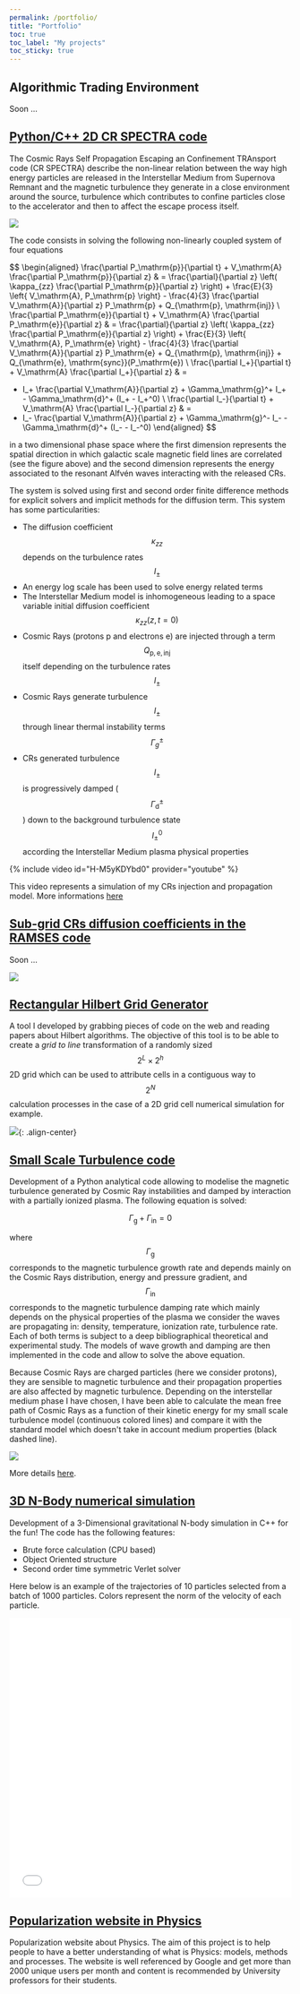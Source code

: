 ```yaml
---
permalink: /portfolio/
title: "Portfolio"
toc: true
toc_label: "My projects"
toc_sticky: true
---
```


<!-- ## [Work Experience](experience.md) -->

## Algorithmic Trading Environment 

Soon ...

## [Python/C++ 2D CR SPECTRA code](https://github.com/LoannData/CR_SPECTRA) 

The Cosmic Rays Self Propagation Escaping an Confinement TRAnsport code (CR SPECTRA) describe the non-linear relation between the way high energy 
particles are released in the Interstellar Medium from Supernova Remnant and the magnetic turbulence they generate in a close environment around the 
source, turbulence which contributes to confine particles close to the accelerator and then to affect the escape process itself. 

![](/_portfolio/CRC_scheme_2.png)

The code consists in solving the following non-linearly coupled system of four equations 

$$ \begin{aligned}
\frac{\partial P_\mathrm{p}}{\partial t} + V_\mathrm{A} \frac{\partial P_\mathrm{p}}{\partial z} & = 
\frac{\partial}{\partial z} \left( \kappa_{zz} \frac{\partial P_\mathrm{p}}{\partial z} \right) +
\frac{E}{3} \left\{ V_\mathrm{A}, P_\mathrm{p} \right\} - 
\frac{4}{3} \frac{\partial V_\mathrm{A}}{\partial z} P_\mathrm{p} + Q_{\mathrm{p}, \mathrm{inj}} \\ 
\frac{\partial P_\mathrm{e}}{\partial t} + V_\mathrm{A} \frac{\partial P_\mathrm{e}}{\partial z} & = 
\frac{\partial}{\partial z} \left( \kappa_{zz} \frac{\partial P_\mathrm{e}}{\partial z} \right) +
\frac{E}{3} \left\{ V_\mathrm{A}, P_\mathrm{e} \right\} - 
\frac{4}{3} \frac{\partial V_\mathrm{A}}{\partial z} P_\mathrm{e} + Q_{\mathrm{p}, \mathrm{inj}} + Q_{\mathrm{e}, \mathrm{sync}}(P_\mathrm{e}) \\ 
\frac{\partial I_+}{\partial t} + V_\mathrm{A} \frac{\partial I_+}{\partial z} & = 
- I_+ \frac{\partial V_\mathrm{A}}{\partial z} + \Gamma_\mathrm{g}^+ I_+ - 
\Gamma_\mathrm{d}^+ (I_+ - I_+^0) \\ 
\frac{\partial I_-}{\partial t} + V_\mathrm{A} \frac{\partial I_-}{\partial z} & = 
- I_- \frac{\partial V_\mathrm{A}}{\partial z} + \Gamma_\mathrm{g}^- I_- - 
\Gamma_\mathrm{d}^+ (I_- - I_-^0) 
\end{aligned} $$ 

in a two dimensional phase space where the first dimension represents the spatial direction in which galactic scale magnetic field lines are 
correlated (see the figure above) and the second dimension represents the energy associated to the resonant Alfvén waves interacting with the released CRs. 

The system is solved using first and second order finite difference methods for explicit solvers and implicit methods for the diffusion term. This system has 
some particularities: 

- The diffusion coefficient $$\kappa_{zz}$$ depends on the turbulence rates $$I_\pm$$ 
- An energy log scale has been used to solve energy related terms 
- The Interstellar Medium model is inhomogeneous leading to a space variable initial diffusion coefficient $$\kappa_{zz}(z, t = 0)$$
- Cosmic Rays (protons p and electrons e) are injected through a term $$Q_{\mathrm{p,e,inj}}$$ itself depending on the turbulence rates $$I_\pm$$ 
- Cosmic Rays generate turbulence $$I_\pm$$ through linear thermal instability terms $$\Gamma_g^\pm$$ 
- CRs generated turbulence $$I_\pm$$ is progressively damped ($$\Gamma_\mathrm{d}^\pm$$) down to the background turbulence state $$I_\pm^0$$ according the Interstellar Medium plasma physical properties

{% include video id="H-M5yKDYbd0" provider="youtube" %}

This video represents a simulation of my CRs injection and propagation model. More informations [here](https://ui.adsabs.harvard.edu/abs/2020A%26A...633A..72B/abstract)


## [Sub-grid CRs diffusion coefficients in the RAMSES code](https://github.com/LoannData/RAMSES_ANISO_CR)

Soon ...

![](/_portfolio/CR_Streaming_effect_on_bistable_ISM.png)

## [Rectangular Hilbert Grid Generator](https://github.com/LoannData/RectHilbert_Generator) 

A tool I developed by grabbing pieces of code on the web and reading papers about Hilbert algorithms. The objective of this tool is to be able to 
create a *grid to line* transformation of a randomly sized $$2^L \times 2^h$$ 2D grid which can be used to attribute cells in a contiguous way to $$2^N$$ calculation 
processes in the case of a 2D grid cell numerical simulation for example. 

![](/_portfolio/hilbert_example.png){: .align-center}

## [Small Scale Turbulence code](https://github.com/LoannData/SST)

Development of a Python analytical code allowing to modelise the magnetic turbulence generated by Cosmic Ray instabilities and damped by interaction with 
a partially ionized plasma. The following equation is solved: 

$$ \Gamma_\mathrm{g} + \Gamma_\mathrm{in} = 0$$ 

where $$\Gamma_\mathrm{g}$$ corresponds to the magnetic turbulence growth rate and depends mainly on the Cosmic Rays distribution, energy and pressure 
gradient, and $$\Gamma_\mathrm{in}$$ corresponds to the magnetic turbulence damping rate which mainly depends on the physical properties of the plasma we 
consider the waves are propagating in: density, temperature, ionization rate, turbulence rate. Each of both terms is subject to a deep bibliographical theoretical 
and experimental study. The models of wave growth and damping are then implemented in the code and allow to solve the above equation. 

Because Cosmic Rays are charged particles (here we consider protons), they are sensible to magnetic turbulence and their propagation properties are also 
affected by magnetic turbulence. Depending on the interstellar medium phase I have chosen, I have been able to calculate the mean free path of Cosmic 
Rays as a function of their kinetic energy for my small scale turbulence model (continuous colored lines) and compare it with the standard model which doesn't 
take in account medium properties (black dashed line). 

![](/_portfolio/Diffusion_coefficient.png)

More details [here](/_portfolio/M2_Internship_Report_Loann_Brahimi.pdf).

## [3D N-Body numerical simulation](https://github.com/LoannData/3D-N-Body)

Development of a 3-Dimensional gravitational N-body simulation in C++ for the fun! The code has the following features: 

- Brute force calculation (CPU based)
- Object Oriented structure 
- Second order time symmetric Verlet solver 

Here below is an example of the trajectories of 10 particles 
selected from a batch of 1000 particles. Colors represent the norm of the velocity of each particle.

<iframe src="/_portfolio/NBody_example.html" height="500px" width="100%" style="border:none;"></iframe>

## [Popularization website in Physics](http://physiquereussite.fr/)

Popularization website about Physics. The aim of this project is to help people to have a better understanding of what is Physics: models, methods and 
processes. The website is well referenced by Google and get more than 2000 unique users per month and content is recommended by University professors for their 
students. 


